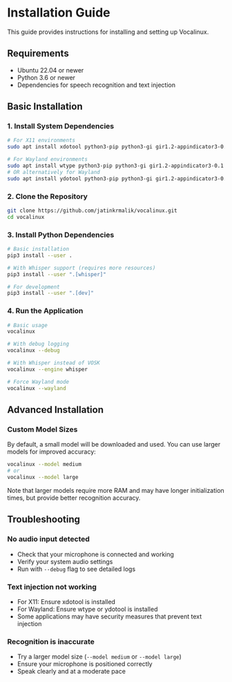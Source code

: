 # Installation Guide

This guide provides instructions for installing and setting up Vocalinux.

## Requirements

- Ubuntu 22.04 or newer
- Python 3.6 or newer
- Dependencies for speech recognition and text injection

## Basic Installation

### 1. Install System Dependencies

```bash
# For X11 environments
sudo apt install xdotool python3-pip python3-gi gir1.2-appindicator3-0.1

# For Wayland environments
sudo apt install wtype python3-pip python3-gi gir1.2-appindicator3-0.1
# OR alternatively for Wayland
sudo apt install ydotool python3-pip python3-gi gir1.2-appindicator3-0.1
```

### 2. Clone the Repository

```bash
git clone https://github.com/jatinkrmalik/vocalinux.git
cd vocalinux
```

### 3. Install Python Dependencies

```bash
# Basic installation
pip3 install --user .

# With Whisper support (requires more resources)
pip3 install --user ".[whisper]"

# For development
pip3 install --user ".[dev]"
```

### 4. Run the Application

```bash
# Basic usage
vocalinux

# With debug logging
vocalinux --debug

# With Whisper instead of VOSK
vocalinux --engine whisper

# Force Wayland mode
vocalinux --wayland
```

## Advanced Installation

### Custom Model Sizes

By default, a small model will be downloaded and used. You can use larger models for improved accuracy:

```bash
vocalinux --model medium
# or
vocalinux --model large
```

Note that larger models require more RAM and may have longer initialization times, but provide better recognition accuracy.

## Troubleshooting

### No audio input detected

- Check that your microphone is connected and working
- Verify your system audio settings
- Run with `--debug` flag to see detailed logs

### Text injection not working

- For X11: Ensure xdotool is installed
- For Wayland: Ensure wtype or ydotool is installed
- Some applications may have security measures that prevent text injection

### Recognition is inaccurate

- Try a larger model size (`--model medium` or `--model large`)
- Ensure your microphone is positioned correctly
- Speak clearly and at a moderate pace
